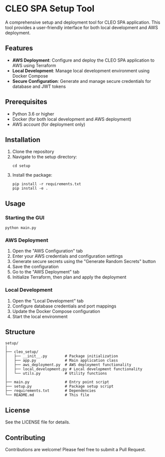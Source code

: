 # CLEO SPA Setup Tool

A comprehensive setup and deployment tool for CLEO SPA application. This tool provides a user-friendly interface for both local development and AWS deployment.

## Features

- **AWS Deployment**: Configure and deploy the CLEO SPA application to AWS using Terraform
- **Local Development**: Manage local development environment using Docker Compose
- **Secure Configuration**: Generate and manage secure credentials for database and JWT tokens

## Prerequisites

- Python 3.6 or higher
- Docker (for both local development and AWS deployment)
- AWS account (for deployment only)

## Installation

1. Clone the repository
2. Navigate to the setup directory:
   ```
   cd setup
   ```
3. Install the package:
   ```
   pip install -r requirements.txt
   pip install -e .
   ```

## Usage

### Starting the GUI

```
python main.py
```

### AWS Deployment

1. Open the "AWS Configuration" tab
2. Enter your AWS credentials and configuration settings
3. Generate secure secrets using the "Generate Random Secrets" button
4. Save the configuration
5. Go to the "AWS Deployment" tab
6. Initialize Terraform, then plan and apply the deployment

### Local Development

1. Open the "Local Development" tab
2. Configure database credentials and port mappings
3. Update the Docker Compose configuration
4. Start the local environment

## Structure

```
setup/
│
├── cleo_setup/
│   ├── __init__.py        # Package initialization
│   ├── app.py             # Main application class
│   ├── aws_deployment.py  # AWS deployment functionality
│   ├── local_development.py # Local development functionality
│   └── utils.py           # Utility functions
│
├── main.py                # Entry point script
├── setup.py               # Package setup script
├── requirements.txt       # Dependencies
└── README.md              # This file
```

## License

See the LICENSE file for details.

## Contributing

Contributions are welcome! Please feel free to submit a Pull Request.
